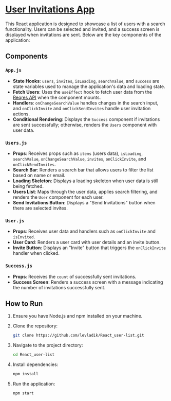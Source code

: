 # <a href='https://levladik.github.io/react-user-list/' target='blanc'>User Invitations App</a>

This React application is designed to showcase a list of users with a search functionality. Users can be selected and invited, and a success screen is displayed when invitations are sent. Below are the key components of the application:

## Components

### `App.js`

- **State Hooks**: `users`, `invites`, `isLoading`, `searchValue`, and `success` are state variables used to manage the application's data and loading state.
- **Fetch Users**: Uses the `useEffect` hook to fetch user data from the [Reqres API](https://reqres.in/api/users) when the component mounts.
- **Handlers**: `onChangeSearchValue` handles changes in the search input, and `onClickInvite` and `onClickSendInvites` handle user invitation actions.
- **Conditional Rendering**: Displays the `Success` component if invitations are sent successfully; otherwise, renders the `Users` component with user data.

### `Users.js`

- **Props**: Receives props such as `items` (users data), `isLoading`, `searchValue`, `onChangeSearchValue`, `invites`, `onClickInvite`, and `onClickSendInvites`.
- **Search Bar**: Renders a search bar that allows users to filter the list based on name or email.
- **Loading Skeleton**: Displays a loading skeleton when user data is still being fetched.
- **Users List**: Maps through the user data, applies search filtering, and renders the `User` component for each user.
- **Send Invitations Button**: Displays a "Send Invitations" button when there are selected invites.

### `User.js`

- **Props**: Receives user data and handlers such as `onClickInvite` and `isInvited`.
- **User Card**: Renders a user card with user details and an invite button.
- **Invite Button**: Displays an "Invite" button that triggers the `onClickInvite` handler when clicked.

### `Success.js`

- **Props**: Receives the `count` of successfully sent invitations.
- **Success Screen**: Renders a success screen with a message indicating the number of invitations successfully sent.

## How to Run

1. Ensure you have Node.js and npm installed on your machine.
2. Clone the repository:

   ```bash
   git clone https://github.com/levladik/React_user-list.git
   ```

3. Navigate to the project directory:

   ```bash
   cd React_user-list
   ```

4. Install dependencies:

   ```bash
   npm install
   ```

5. Run the application:

   ```bash
   npm start
   ```
